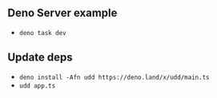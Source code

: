 ## Deno Server example

- `deno task dev`

## Update deps
- `deno install -Afn udd https://deno.land/x/udd/main.ts`
- `udd app.ts`